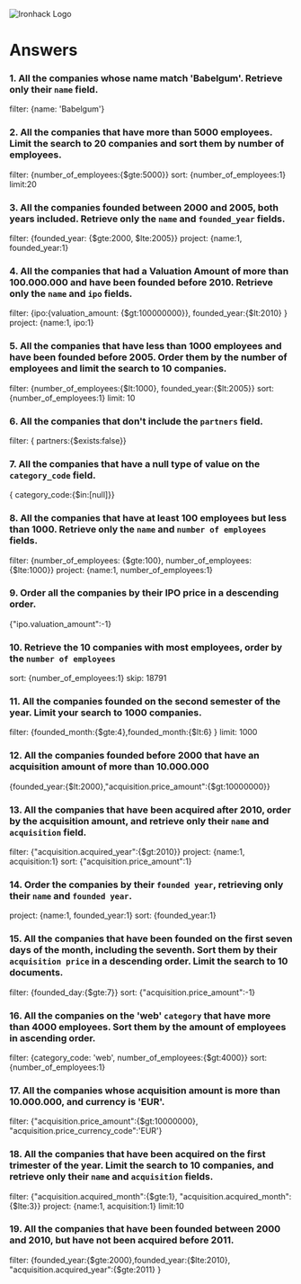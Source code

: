 ![Ironhack Logo](https://i.imgur.com/1QgrNNw.png)

# Answers

### 1. All the companies whose name match 'Babelgum'. Retrieve only their `name` field.

filter: {name: 'Babelgum'}

### 2. All the companies that have more than 5000 employees. Limit the search to 20 companies and sort them by **number of employees**.

filter: {number_of_employees:{$gte:5000}}
sort: {number_of_employees:1}
limit:20

### 3. All the companies founded between 2000 and 2005, both years included. Retrieve only the `name` and `founded_year` fields.

filter: {founded_year: {$gte:2000, $lte:2005}}
project: {name:1, founded_year:1}

### 4. All the companies that had a Valuation Amount of more than 100.000.000 and have been founded before 2010. Retrieve only the `name` and `ipo` fields.

filter: {ipo:{valuation_amount: {$gt:100000000}}, founded_year:{$lt:2010} }
project: {name:1, ipo:1}

### 5. All the companies that have less than 1000 employees and have been founded before 2005. Order them by the number of employees and limit the search to 10 companies.

filter: {number_of_employees:{$lt:1000}, founded_year:{$lt:2005}}
sort: {number_of_employees:1}
limit: 10

### 6. All the companies that don't include the `partners` field.

filter: { partners:{$exists:false}}

### 7. All the companies that have a null type of value on the `category_code` field.

{ category_code:{$in:[null]}}

### 8. All the companies that have at least 100 employees but less than 1000. Retrieve only the `name` and `number of employees` fields.

filter: {number_of_employees: {$gte:100}, number_of_employees:{$lte:1000}}
project: {name:1, number_of_employees:1}

### 9. Order all the companies by their IPO price in a descending order.

{"ipo.valuation_amount":-1}

### 10. Retrieve the 10 companies with most employees, order by the `number of employees`

sort: {number_of_employees:1}
skip: 18791

### 11. All the companies founded on the second semester of the year. Limit your search to 1000 companies.

filter: {founded_month:{$gte:4},founded_month:{$lt:6} }
limit: 1000

### 12. All the companies founded before 2000 that have an acquisition amount of more than 10.000.000

{founded_year:{$lt:2000},"acquisition.price_amount":{$gt:10000000}}

### 13. All the companies that have been acquired after 2010, order by the acquisition amount, and retrieve only their `name` and `acquisition` field.

filter: {"acquisition.acquired_year":{$gt:2010}}
project: {name:1, acquisition:1}
sort: {"acquisition.price_amount":1}

### 14. Order the companies by their `founded year`, retrieving only their `name` and `founded year`.

project: {name:1, founded_year:1}
sort: {founded_year:1}

### 15. All the companies that have been founded on the first seven days of the month, including the seventh. Sort them by their `acquisition price` in a descending order. Limit the search to 10 documents.

filter: {founded_day:{$gte:7}}
sort: {"acquisition.price_amount":-1}

### 16. All the companies on the 'web' `category` that have more than 4000 employees. Sort them by the amount of employees in ascending order.

filter: {category_code: 'web', number_of_employees:{$gt:4000}}
sort: {number_of_employees:1}

### 17. All the companies whose acquisition amount is more than 10.000.000, and currency is 'EUR'.

filter: {"acquisition.price_amount":{$gt:10000000}, "acquisition.price_currency_code":'EUR'}

### 18. All the companies that have been acquired on the first trimester of the year. Limit the search to 10 companies, and retrieve only their `name` and `acquisition` fields.

filter: {"acquisition.acquired_month":{$gte:1}, "acquisition.acquired_month":{$lte:3}}
project: {name:1, acquisition:1}
limit:10

### 19. All the companies that have been founded between 2000 and 2010, but have not been acquired before 2011.

filter: {founded_year:{$gte:2000},founded_year:{$lte:2010}, "acquisition.acquired_year":{$gte:2011} }
